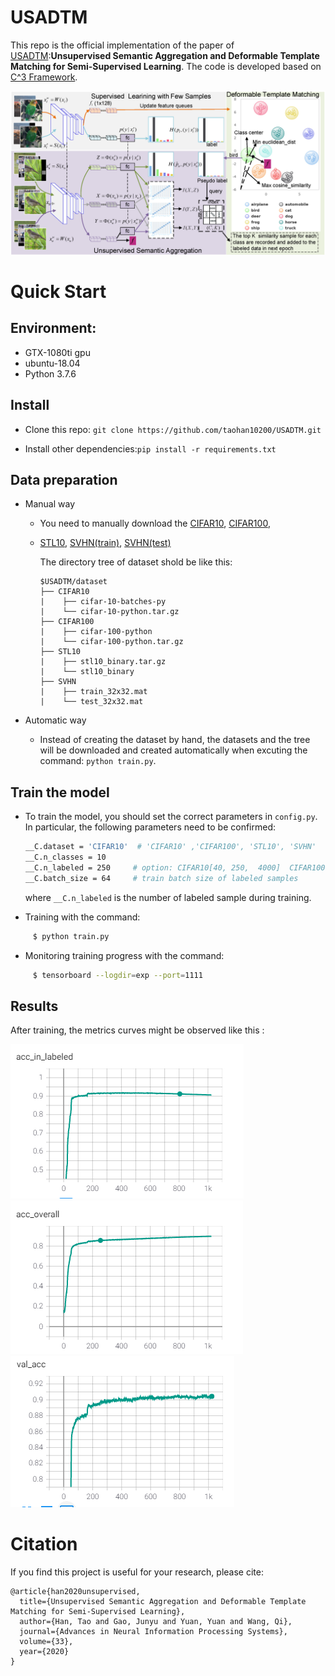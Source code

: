 
# USADTM

This repo is the official implementation of the paper of [USADTM](https://proceedings.neurips.cc/paper/2020/file/71a58e8cb75904f24cde464161c3e766-Paper.pdf):**Unsupervised Semantic Aggregation and Deformable
Template Matching for Semi-Supervised Learning**. The code is developed based on [C^3 Framework](https://github.com/gjy3035/C-3-Framework). 

![framework](./images/framework.png "framework")


# Quick Start


## Environment:
* GTX-1080ti gpu
* ubuntu-18.04
* Python 3.7.6

## Install 
* Clone this repo:
    ```git clone https://github.com/taohan10200/USADTM.git```
    
* Install other  dependencies:```pip install -r requirements.txt```

## Data preparation

- Manual way

    - You need to manually download the [CIFAR10](http://www.cs.toronto.edu/~kriz/cifar-10-python.tar.gz), [CIFAR100](http://www.cs.toronto.edu/~kriz/cifar-100-python.tar.gz), 
    - [STL10](http://ai.stanford.edu/~acoates/stl10/stl10_binary.tar.gz), [SVHN(train)](http://ufldl.stanford.edu/housenumbers/train_32x32.mat), [SVHN(test)](http://ufldl.stanford.edu/housenumbers/test_32x32.mat)

        The directory tree of dataset shold be like this:
        
        ```
        $USADTM/dataset
        ├── CIFAR10
        |    ├── cifar-10-batches-py
        |    └── cifar-10-python.tar.gz
        ├── CIFAR100
        |    ├── cifar-100-python
        |    └── cifar-100-python.tar.gz
        ├── STL10
        |    ├── stl10_binary.tar.gz
        |    └── stl10_binary
        ├── SVHN
        |    ├── train_32x32.mat
        |    └── test_32x32.mat
        ```
- Automatic way
    - Instead of creating the dataset by hand, the datasets and the tree will be downloaded and created automatically when excuting the command: ```python train.py```.


## Train the model

- To train the model, you should set the correct parameters in ```config.py```. In particular, the following parameters need to be confirmed:

    ```bash
    __C.dataset = 'CIFAR10'  # 'CIFAR10' ,'CIFAR100', 'STL10', 'SVHN'
    __C.n_classes = 10
    __C.n_labeled = 250     # option: CIFAR10[40, 250,  4000]  CIFAR100[400,2500,10000] STL10, SVHN[40, 250,  1000]
    __C.batch_size = 64     # train batch size of labeled samples
    ```
    where `__C.n_labeled` is the number of labeled sample during training.

- Training with the command:
```bash
     $ python train.py
```

- Monitoring training progress with the command:
```bash
     $ tensorboard --logdir=exp --port=1111
```

## Results
After training, the metrics curves might be observed like this :

  ![acc](./images/40_acc_labeled.PNG) ![acc_overall](./images/40_acc_overall.PNG) ![test_acc](./images/40_test_acc.PNG)
 
 

# Citation
If you find this project is useful for your research, please cite:
```
@article{han2020unsupervised,
  title={Unsupervised Semantic Aggregation and Deformable Template Matching for Semi-Supervised Learning},
  author={Han, Tao and Gao, Junyu and Yuan, Yuan and Wang, Qi},
  journal={Advances in Neural Information Processing Systems},
  volume={33},
  year={2020}
}
